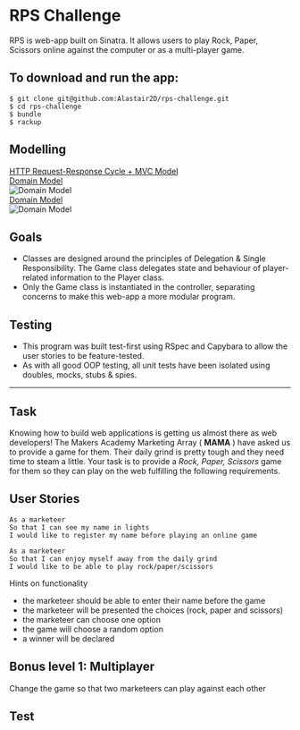# RPS Challenge

RPS is web-app built on Sinatra.  It allows users to play Rock, Paper, Scissors online against the computer or as a multi-player game.  

## To download and run the app:
```
$ git clone git@github.com:Alastair2D/rps-challenge.git
$ cd rps-challenge
$ bundle
$ rackup
```

## Modelling

[HTTP Request-Response Cycle + MVC Model](https://imgur.com/a/EpLJtuC)<br>
[Domain Model](https://imgur.com/r3bDqJh)<br>
![Domain Model](https://github.com/Alastair2D/rps-challenge/blob/master/images/domain_model.png)<br>
[Domain Model](https://github.com/Alastair2D/rps-challenge/blob/master/images/domain_model.png)<br>
![Domain Model](https://www.draw.io/?lightbox=1&highlight=0000ff&edit=_blank&layers=1&nav=1&title=HTTP%20Request%20Response%20%2B%20MVC%20(1).xml#R7Vpdc5s6EP01PF4PIMDxY%2BzgtHPTOI3T9rEjGxlrihFXyF%2F99RUgDEhKTD04yfUkL4GDtFqds5JWmxhgtNrdUpgsv5AARYZtBjsD3Bi2bVl9l%2F%2FKkH2B9G2vAEKKA9GoAqb4NxKgKdA1DlDaaMgIiRhOmuCcxDGaswYGKSXbZrMFiZqjJjBECjCdw0hFf%2BCALQv0yu5X%2BCeEw2U5suUNii8zOP8VUrKOxXiGDRb5T%2FF5BUtbYqLpEgZkW4OAb4ARJYQVT6vdCEUZtyVtRb%2FxM18PflMUszYd7KLDBkZrMfXR3Wf%2F%2FsmwvYgbGM4ofwqzp4hwepYkZeonMRW2L%2BnbLjFD0wTOs%2FctDxHeaMlWEX%2Bz%2BCNMk0K0Bd6h4GCg7rWYyAZRhnY1SMziFpEVYnTPm4ivV4JQEXDAE%2B%2FbSj6rJH1Zl64EoQiZ8GC6oo0%2FCOb0LDoKi4%2BTb0%2F%2Bo0JMHhnZlHMejtDUASuu3aTlQFONFtvR0OJ0wIqnsnI9%2Bvf9ceJoQsU6Eyd9db1N7p8eJ3d3WbTIC6vHzcEk6dFZi0VX8Wi%2BCY%2FAbrnkOiHySiHyy%2BTGv9PxNI7w3%2FH3OnHoOSfy18mWNVD4%2B%2F7Z%2F6Glb4MRP0%2FfP4GObiGfjUALKAwqjMzXdHMgBMXBdZaa8Nd5BNMUz1sygoJGsqLyUZuvq5luiVEUQYY3zRRHR4EY4YFg7smBbkuOV1diMSVrOkeiVz3nkAy5lrQBy4YYpCFiiiHOHtzXmiVZg%2FQFh6WcwAbmi34BqX3ZvwqIwoMqPA4atIoY29VETLGqArxpRI733zrLAId8JbB%2FYITD2ADXWb7LYwPR6nu1Fgs7aQJjGZuVwKP%2F9Zs%2FPaR23N2Z3JZjOhMczj1som2djtCCPe%2By4kN9h3nR0%2FO79LRPkNaJ3Mitz7k0s%2FiwzYdJg9hXcI087xjqhb3MUpmxO67H845xCFfo54JQfgl5FVd1Op6fmE8IBvkS0ZPzip4MCb%2F%2BvqEfR%2FmXTqvMfPNIoijFv%2BEsb5AllXDNSFpc1vN7XOHKTe4HGGYnN%2BYhdy3gFQ6CrOtQbNR8EHdouDccWeAoGpGIUA7GJM4apYySX0gCmzltBznD4azZN6%2BN9fuQLvfvJGUALVKG%2F3uW4Mm3Au%2FELMHrHzHUUZbgufpxujr1gVocuDzRPbfBoSuvltaiW0cMdSW6ox%2BnM9F1qd6liS5p5fQHPfdE2b2jps4kfDVSZ9KrZa%2FLk166KTnWqesdHDHUleyefpzORFfrehcnuivd%2F%2B3%2BiaLLhoDZTvRTdFHLhBevCzBP3IUVQ6DdHnyKLmr5UdHloopnrtnk1j01LZarcG7LxfO3OyaQHC6LrV3tmE55dXuzYtj0YXI%2F9T%2BqYa1dmjLI1jxkzBEJXiiLcWHHWaDwy%2B6Y333GeYS%2Bh3LHR7npowBk2wNpXyszzvofjXQHwUDaZ1sUgPhr9Z8cxR5Z%2FbsM8P8A)


## Goals
- Classes are designed around the principles of Delegation & Single Responsibility.  The Game class delegates state and behaviour of player-related information to the Player class.  
- Only the Game class is instantiated in the controller, separating concerns to make this web-app a more modular program.

## Testing
- This program was built test-first using RSpec and Capybara to allow the user stories to be feature-tested.
- As with all good OOP testing, all unit tests have been isolated using doubles, mocks, stubs & spies.  

-------

## Task
Knowing how to build web applications is getting us almost there as web developers!  The Makers Academy Marketing Array ( **MAMA** ) have asked us to provide a game for them. Their daily grind is pretty tough and they need time to steam a little.  Your task is to provide a _Rock, Paper, Scissors_ game for them so they can play on the web fulfilling the following requirements.

## User Stories
```
As a marketeer
So that I can see my name in lights
I would like to register my name before playing an online game

As a marketeer
So that I can enjoy myself away from the daily grind
I would like to be able to play rock/paper/scissors
```

Hints on functionality
- the marketeer should be able to enter their name before the game
- the marketeer will be presented the choices (rock, paper and scissors)
- the marketeer can choose one option
- the game will choose a random option
- a winner will be declared

## Bonus level 1: Multiplayer
Change the game so that two marketeers can play against each other

## Test
